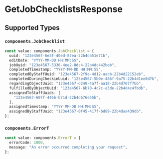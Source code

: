 # GetJobChecklistsResponse


## Supported Types

### `components.JobChecklist`

```typescript
const value: components.JobChecklist = {
  uuid: "123e4567-6e3f-40ed-87ea-22b4da51e71b",
  editDate: "YYYY-MM-DD HH:MM:SS",
  jobUuid: "123e4567-5336-4ee2-8dc4-22b4dc442beb",
  completedTimestamp: "YYYY-MM-DD HH:MM:SS",
  completedByStaffUuid: "123e4567-2f9e-4d12-aacb-22b4d22152eb",
  completedDuringCheckinUuid: "123e4567-5b0e-486f-9a75-22b4d1ee0d7b",
  regardingObjectUuid: "123e4567-d249-4a7f-aa18-22b4d707f7bb",
  fulfilledByObjectUuid: "123e4567-6b70-4c7c-a3de-22b4d4c4fbdb",
  assignedToStaffUuids: [
    "123e4567-607f-446b-b71d-22b4d676e55b",
  ],
  assignedTimestamp: "YYYY-MM-DD HH:MM:SS",
  assignedByStaffUuid: "123e4567-0f45-417f-bd89-22b4daa439db",
};
```

### `components.ErrorT`

```typescript
const value: components.ErrorT = {
  errorCode: 1000,
  message: "An error occurred completing your request",
};
```

